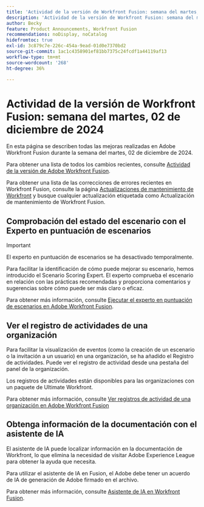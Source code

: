 ```yaml
---
title: 'Actividad de la versión de Workfront Fusion: semana del martes, 02 de diciembre de 2024'
description: 'Actividad de la versión de Workfront Fusion: semana del martes, 02 de diciembre de 2024'
author: Becky
feature: Product Announcements, Workfront Fusion
recommendations: noDisplay, noCatalog
hidefromtoc: true
exl-id: 3c879c7e-226c-454a-9ead-01d0e7370bd2
source-git-commit: 1ac1c4358901ef81bb7375c24fcdf1a44119af13
workflow-type: tm+mt
source-wordcount: '268'
ht-degree: 36%

---
```


# Actividad de la versión de Workfront Fusion: semana del martes, 02 de diciembre de 2024

En esta página se describen todas las mejoras realizadas en Adobe Workfront Fusion durante la semana del martes, 02 de diciembre de 2024.

Para obtener una lista de todos los cambios recientes, consulte [Actividad de la versión de Adobe Workfront Fusion](/help/workfront-fusion/fusion-product-releases/fusion-release-activity.md).

Para obtener una lista de las correcciones de errores recientes en Workfront Fusion, consulte la página [Actualizaciones de mantenimiento de Workfront](https://experienceleague.adobe.com/docs/workfront-known-issues/releases/current-updates.html?lang=es) y busque cualquier actualización etiquetada como Actualización de mantenimiento de Workfront Fusion.

## Comprobación del estado del escenario con el Experto en puntuación de escenarios

>[!IMPORTANT]
>
>El experto en puntuación de escenarios se ha desactivado temporalmente.

Para facilitar la identificación de cómo puede mejorar su escenario, hemos introducido el Scenario Scoring Expert. El experto comprueba el escenario en relación con las prácticas recomendadas y proporciona comentarios y sugerencias sobre cómo puede ser más claro o eficaz.

Para obtener más información, consulte [Ejecutar el experto en puntuación de escenarios en Adobe Workfront Fusion](/help/workfront-fusion/manage-scenarios/run-scenario-scoring.md).

## Ver el registro de actividades de una organización

Para facilitar la visualización de eventos (como la creación de un escenario o la invitación a un usuario) en una organización, se ha añadido el Registro de actividades. Puede ver el registro de actividad desde una pestaña del panel de la organización.

Los registros de actividades están disponibles para las organizaciones con un paquete de Ultimate Workfront.

Para obtener más información, consulte [Ver registros de actividad de una organización en Adobe Workfront Fusion](/help/workfront-fusion/set-up-and-manage-workfront-fusion/set-up-and-manage-orgs-and-teams/set-up-orgs-teams-and-users/view-activity-logs-for-an-org.md)

## Obtenga información de la documentación con el asistente de IA

El asistente de IA puede localizar información en la documentación de Workfront, lo que elimina la necesidad de visitar Adobe Experience League para obtener la ayuda que necesita.

Para utilizar el asistente de IA en Fusion, el Adobe debe tener un acuerdo de IA de generación de Adobe firmado en el archivo.

Para obtener más información, consulte [Asistente de IA en Workfront Fusion](/help/workfront-fusion/manage-scenarios/fusion-ai-assistant.md).
